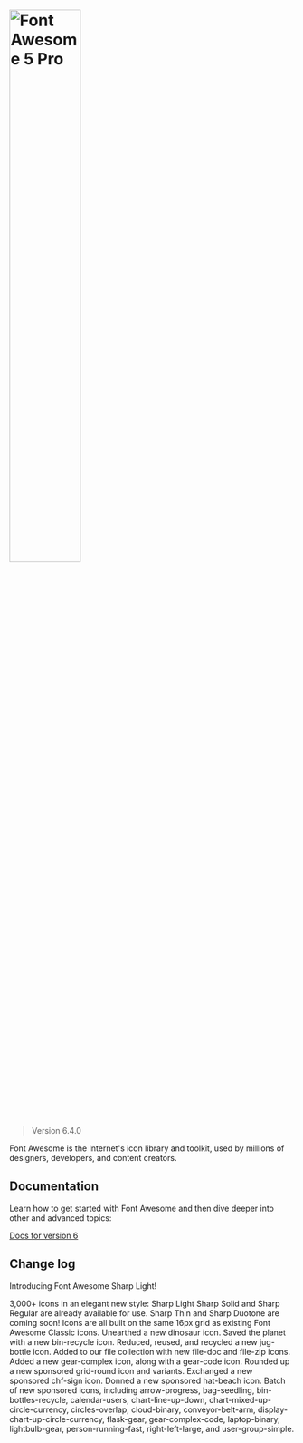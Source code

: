  
<h1><img src="https://img.fortawesome.com/349cfdf6/logo-fa-pro.svg" alt="Font Awesome 5 Pro" width="50%"></h1>

> Version 6.4.0


Font Awesome is the Internet's icon library and toolkit, used by millions of
designers, developers, and content creators.

## Documentation

Learn how to get started with Font Awesome and then dive deeper into other and advanced topics:

[Docs for version 6](https://fontawesome.com/docs)
 

## Change log

Introducing Font Awesome Sharp Light!

3,000+ icons in an elegant new style: Sharp Light
Sharp Solid and Sharp Regular are already available for use. Sharp Thin and Sharp Duotone are coming soon!
Icons are all built on the same 16px grid as existing Font Awesome Classic icons.
Unearthed a new dinosaur icon.
Saved the planet with a new bin-recycle icon.
Reduced, reused, and recycled a new jug-bottle icon.
Added to our file collection with new file-doc and file-zip icons.
Added a new gear-complex icon, along with a gear-code icon.
Rounded up a new sponsored grid-round icon and variants.
Exchanged a new sponsored chf-sign icon.
Donned a new sponsored hat-beach icon.
Batch of new sponsored icons, including arrow-progress, bag-seedling, bin-bottles-recycle, calendar-users, chart-line-up-down, chart-mixed-up-circle-currency, circles-overlap, cloud-binary, conveyor-belt-arm, display-chart-up-circle-currency, flask-gear, gear-complex-code, laptop-binary, lightbulb-gear, person-running-fast, right-left-large, and user-group-simple.
